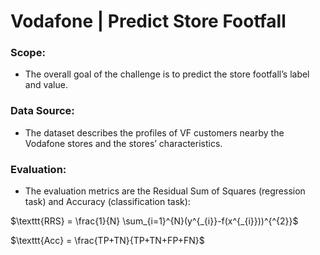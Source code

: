#       Vodafone | Predict Store Footfall

### Scope:
- The overall goal of the challenge is to predict the store footfall’s label and value.

### Data Source:
- The dataset describes the profiles of VF customers nearby the Vodafone stores and the stores’ characteristics.

### Evaluation:
- The evaluation metrics are the Residual Sum of Squares (regression task) and Accuracy (classification task):

$\texttt{RRS} = \frac{1}{N} \sum_{i=1}^{N}(y^{_{i}}-f(x^{_{i}}))^{^{2}}$

$\texttt{Acc} = \frac{TP+TN}{TP+TN+FP+FN}$
